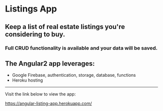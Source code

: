 # Listings App

## Keep a list of real estate listings you're considering to buy.
### Full CRUD functionality is available and your data will be saved.

## The Angular2 app leverages:
- Google Firebase, authentication, storage, database, functions
- Heroku hosting

---

Visit the link below to view the app:

<https://angular-listing-app.herokuapp.com/>

